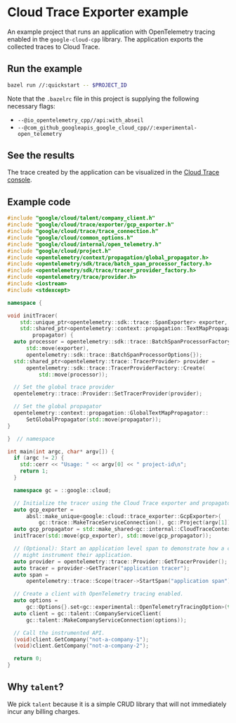 # Cloud Trace Exporter example

An example project that runs an application with OpenTelemetry tracing enabled
in the `google-cloud-cpp` library. The application exports the collected traces
to Cloud Trace.

## Run the example

```sh
bazel run //:quickstart -- $PROJECT_ID
```

Note that the `.bazelrc` file in this project is supplying the following
necessary flags:

- `--@io_opentelemetry_cpp//api:with_abseil`
- `--@com_github_googleapis_google_cloud_cpp//:experimental-open_telemetry`

## See the results

The trace created by the application can be visualized in the
[Cloud Trace console](https://console.cloud.google.com/traces).

## Example code

```cc
#include "google/cloud/talent/company_client.h"
#include "google/cloud/trace/exporter/gcp_exporter.h"
#include "google/cloud/trace/trace_connection.h"
#include "google/cloud/common_options.h"
#include "google/cloud/internal/open_telemetry.h"
#include "google/cloud/project.h"
#include <opentelemetry/context/propagation/global_propagator.h>
#include <opentelemetry/sdk/trace/batch_span_processor_factory.h>
#include <opentelemetry/sdk/trace/tracer_provider_factory.h>
#include <opentelemetry/trace/provider.h>
#include <iostream>
#include <stdexcept>

namespace {

void initTracer(
    std::unique_ptr<opentelemetry::sdk::trace::SpanExporter> exporter,
    std::shared_ptr<opentelemetry::context::propagation::TextMapPropagator>
        propagator) {
  auto processor = opentelemetry::sdk::trace::BatchSpanProcessorFactory::Create(
      std::move(exporter),
      opentelemetry::sdk::trace::BatchSpanProcessorOptions{});
  std::shared_ptr<opentelemetry::trace::TracerProvider> provider =
      opentelemetry::sdk::trace::TracerProviderFactory::Create(
          std::move(processor));

  // Set the global trace provider
  opentelemetry::trace::Provider::SetTracerProvider(provider);

  // Set the global propagator
  opentelemetry::context::propagation::GlobalTextMapPropagator::
      SetGlobalPropagator(std::move(propagator));
}

}  // namespace

int main(int argc, char* argv[]) {
  if (argc != 2) {
    std::cerr << "Usage: " << argv[0] << " project-id\n";
    return 1;
  }

  namespace gc = ::google::cloud;

  // Initialize the tracer using the Cloud Trace exporter and propagator.
  auto gcp_exporter =
      absl::make_unique<google::cloud::trace_exporter::GcpExporter>(
          gc::trace::MakeTraceServiceConnection(), gc::Project(argv[1]));
  auto gcp_propagator = std::make_shared<gc::internal::CloudTraceContext>();
  initTracer(std::move(gcp_exporter), std::move(gcp_propagator));

  // (Optional): Start an application level span to demonstrate how a customer
  // might instrument their application.
  auto provider = opentelemetry::trace::Provider::GetTracerProvider();
  auto tracer = provider->GetTracer("application tracer");
  auto span =
      opentelemetry::trace::Scope(tracer->StartSpan("application span"));

  // Create a client with OpenTelemetry tracing enabled.
  auto options =
      gc::Options{}.set<gc::experimental::OpenTelemetryTracingOption>(true);
  auto client = gc::talent::CompanyServiceClient(
      gc::talent::MakeCompanyServiceConnection(options));

  // Call the instrumented API.
  (void)client.GetCompany("not-a-company-1");
  (void)client.GetCompany("not-a-company-2");

  return 0;
}
```

## Why `talent`?

We pick `talent` because it is a simple CRUD library that will not immediately
incur any billing charges.
